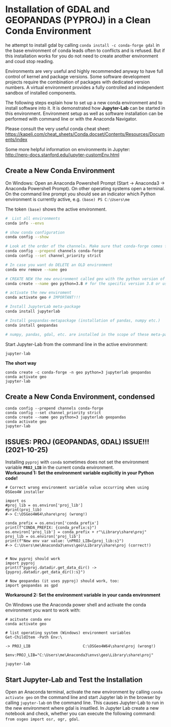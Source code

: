# Installation of GDAL and GEOPANDAS (PYPROJ) in a Clean Conda Environment

he attempt to install gdal by calling `conda install -c conda-forge gdal` in the base environment of conda leads often to conflicts and is refused. But if this installation works for you do not need to create another environment and coud stop reading.

Environments are very useful and highly recommended anyway to have full control of kernel and package versions. Some software development projects require the combination of packages with dedicated version numbers. A virtual environment provides a fully controlled and independent sandbox of installed components.

The following steps explain how to set up a new conda environment and to install software into it. It is demonstrated how **Jupyter-Lab** can be started in this environment. Environment setup as well as software installation can be performed with command line or with the Anaconda Navigator.

Please consult the very useful conda cheat sheet:<br>
https://kapeli.com/cheat_sheets/Conda.docset/Contents/Resources/Documents/index

Some more helpful information on environments in Jupyter:<br>
http://nero-docs.stanford.edu/jupyter-customEnv.html

## Create a New Conda Environment

On Windows: Open an Anaconda Powershell Prompt (Start -> Anaconda3 -> Anaconda Powershell Prompt). On other operating systems open a terminal. On the command line prompt you should see an indicator which Python environment is currently active, e.g. `(base) PS C:\Users\me`

The token `(base)` shows the active environment.

```bash
#  List all environments
conda info --envs

# show conda configuration
conda config --show

# Look at the order of the channels. Make sure that conda-forge comes first. Change channel priority from flexible to strict. 
conda config --prepend channels conda-forge
conda config --set channel_priority strict

# In case you want do DELETE an OLD environment
conda env remove --name geo

# CREATE NEW the new environment called geo with the python version of your choice 
conda create --name geo python=3.8 # for the specific version 3.8 or use python=3 for the latest version

# activate the new enviroment
conda activate geo # IMPORTANT!!!

# Install JupyterLab meta-package
conda install jupyterlab

# Install geopandas-metapackage (installation of pandas, numpy etc.)
conda install geopandas 

# numpy, pandas, gdal, etc. are installed in the scope of these meta-packages 
```

Start Jupyter-Lab from the command line in the active environment:
```
jupyter-lab
```

**The short way**

```
conda create -c conda-forge -n geo python=3 jupyterlab geopandas
conda activate geo
jupyter-lab
```



## Create a New Conda Environment, condensed

```
conda config --prepend channels conda-forge
conda config --set channel_priority strict
conda create --name geo python=3 jupyterlab geopandas
conda activate geo
jupyter-lab
```


## ISSUES: PROJ (GEOPANDAS, GDAL) ISSUE!!! (2021-10-25)

Installing `pyproj` with `conda` sometimes does not set the environment variable **`PROJ_LIB`** in the current conda environment. <br>
**Workaround 1: Set the environment variable explicitly in your Python code!**

```
# Correct wrong environment variable value occurring when using OSGeo4W installer

import os
#proj_lib = os.environ['proj_lib']
#print(proj_lib)
#-> C:\OSGeo4W64\share\proj (wrong!)

conda_prefix = os.environ['conda_prefix']
print(f"CONDA_PREFIX: {conda_prefix:s}")
os.environ['proj_lib'] = conda_prefix + r"\Library\share\proj"
proj_lib = os.environ['proj_lib']
print(f"New env var value: \nPROJ_LIB={proj_lib:s}")
#-> C:\Users\me\Anaconda3\envs\geo\Library\share\proj (correct!)


# Now pyproj should work
import pyproj
print(f"pyproj.datadir.get_data_dir() -> {pyproj.datadir.get_data_dir():s}") 

# Now geopandas (it uses pyproj) should work, too:
import geopandas as gpd
```


**Workaround 2: Set the environment variable in your canda environment**

On Windows use the Anaconda power shell and activate the conda environment you want to work with:

```
# acitvate conda env
conda activate geo

# list operating system (Windows) environment variables 
Get-ChildItem -Path Env:\

-> PROJ_LIB                       C:\OSGeo4W64\share\proj (wrong!)

$env:PROJ_LIB="C:\Users\me\Anaconda3\envs\geo\Library\share\proj"

jupyter-lab
```





## Start Jupyter-Lab and Test the Installation ##

Open an Anaconda terminal, activate the new environment by calling `conda activate geo` on the command line and start Jupyter lab in the browser by calling `jupyter-lab` on the command line. This causes Jupyter-Lab to run in the new environment where gdal is insatlled. In Jupyter Lab create a new notebook and check, whether you can execute the following command: <br>`from osgeo import osr, ogr, gdal`.
